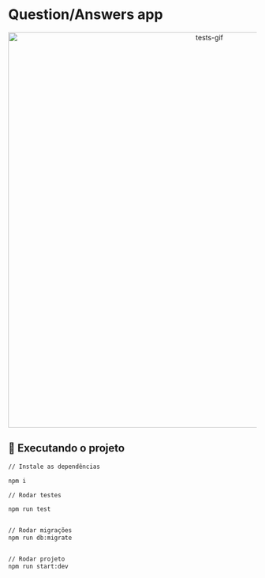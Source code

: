 # Question/Answers app

<div align="center">
	<img src="./src/assets/tests.gif" width="800"alt="tests-gif"/>
</div>

## :rocket: Executando o projeto

```bash
// Instale as dependências

npm i

// Rodar testes

npm run test


// Rodar migrações
npm run db:migrate


// Rodar projeto
npm run start:dev

```
